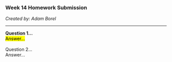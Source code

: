 <html>

  <body>
      <h3>Week 14 Homework Submission</h3>
      <i>Created by: Adam Borel</i>
<hr/>
      <p>
        <strong>Question 1...</strong><br/>
        <mark>Answer...</mark><br/><br/>
        Question 2...<br/>
        Answer...
      </p>
  </body>

</html>